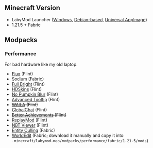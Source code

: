 ## Minecraft Version

- LabyMod Launcher ([Windows](https://releases.r2.labymod.net/launcher/win32/x64/LabyModLauncherSetup-latest.exe), [Debian-based](https://releases.r2.labymod.net/launcher/linux/x64/labymodlauncher_latest_amd64.deb), [Universal AppImage](https://releases.r2.labymod.net/launcher/linux/x64/LabyMod%20Launcher-latest.AppImage))
- 1.21.5 + Fabric

## Modpacks

### Performance

For bad hardware like my old laptop.

- [Flux](https://flintmc.net/modification/40.flux) (Flint)
- [Sodium](https://modrinth.com/mod/sodium) (Fabric)
- [Full Bright](https://flintmc.net/modification/18.fullbright) (Flint)
- [HDSkins](https://flintmc.net/modification/9.hdskins) (Flint)
- [No Pumpkin Blur](https://flintmc.net/modification/168.nopumpkinblur) (Flint)
- [Advanced Tooltip](https://flintmc.net/modification/79.advancedtooltip) (Flint)
- ~~[WAILA](https://flintmc.net/modification/105.waila) (Flint)~~
- [GlobalChat](https://flintmc.net/modification/32.globalchat) (Flint)
- ~~[Better Achievements](https://flintmc.net/modification/62.managedachievement) (Flint)~~
- [ReplayMod](https://flintmc.net/modification/161.replaymod_loader) (Flint)
- [NBT Viewer](https://flintmc.net/modification/172.nbt-viewer) (Flint)
- [Entity Culling](https://modrinth.com/mod/entityculling) (Fabric)
- [WorldEdit](https://modrinth.com/plugin/worldedit?loader=fabric&version=1.21.5#download) (Fabric; download it manually and copy it into `.minecraft/labymod-neo/modpacks/performance/fabric/1.21.5/mods`)
